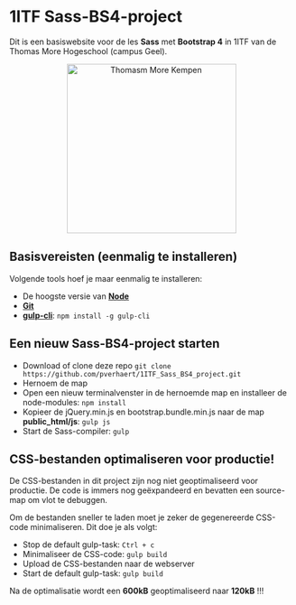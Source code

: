 # 1ITF Sass-BS4-project
Dit is een basiswebsite voor de les **Sass** met **Bootstrap 4** in 1ITF van de Thomas More Hogeschool (campus Geel).

<p align="center">
    <img src="https://www.thomasmore.be/themes/wundertheme/logo.svg" alt="Thomasm More Kempen" width="300" />
</p>

## Basisvereisten (eenmalig te installeren)

Volgende tools hoef je maar eenmalig te installeren:

- De hoogste versie van [**Node**](https://nodejs.org/en/)
- [**Git**](https://git-scm.com/)
- [**gulp-cli**](https://gulpjs.com/): `npm install -g gulp-cli`

## Een nieuw Sass-BS4-project starten

- Download of clone deze repo `git clone https://github.com/pverhaert/1ITF_Sass_BS4_project.git`
- Hernoem de map
- Open een nieuw terminalvenster in de hernoemde map en installeer de node-modules: `npm install`
- Kopieer de jQuery.min.js en bootstrap.bundle.min.js naar de map **public_html/js**: `gulp js`
- Start de Sass-compiler: `gulp`

## CSS-bestanden optimaliseren voor productie!

 De CSS-bestanden in dit project zijn nog niet geoptimaliseerd voor productie. 
 De code is immers nog geëxpandeerd en bevatten een source-map om vlot te debuggen.
 
Om de bestanden sneller te laden moet je zeker de gegenereerde CSS-code minimaliseren. Dit doe je als volgt:

- Stop de default gulp-task: `Ctrl + c`
- Minimaliseer de CSS-code: `gulp build`
- Upload de CSS-bestanden naar de webserver
- Start de default gulp-task: `gulp build`

Na de optimalisatie wordt een **600kB** geoptimaliseerd naar **120kB** !!!
